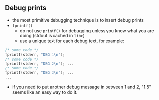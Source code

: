 ## Debug prints

- the most primitive debugging technique is to insert debug prints
- `fprintf()`
  - do not use `printf()` for debugging unless you know what you are doing
    (stdout is cached in `libc`)
  - use a unique text for each debug text, for example:

```C
/* some code */
fprintf(stderr, "DBG 1\n");
/* some code */
fprintf(stderr, "DBG 2\n"); ...
/* some code */
fprintf(stderr, "DBG 3\n"); ...
...
```

- if you need to put another debug message in between 1 and 2, "1.5" seems like
  an easy way to do it.
